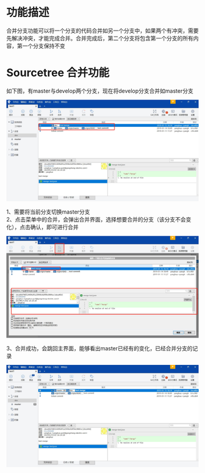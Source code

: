 # 功能描述
合并分支功能可以将一个分支的代码合并如另一个分支中，如果两个有冲突，需要先解决冲突，才能完成合并。合并完成后，第二个分支将包含第一个分支的所有内容，第一个分支保持不变

# Sourcetree 合并功能
如下图，有master与develop两个分支，现在将develop分支合并如master分支  

![avator](./img/branch/merge-branch-1.jpg)  

1、需要将当前分支切换master分支  
2、点击菜单中的合并，会弹出合并界面，选择想要合并的分支（该分支不会变化），点击确认，即可进行合并  

![avator](./img/branch/merge-branch-2.jpg)  

3、合并成功，会跳回主界面，能够看出master已经有的变化，已经合并分支的记录  

![avator](./img/branch/merge-branch-3.jpg)  

